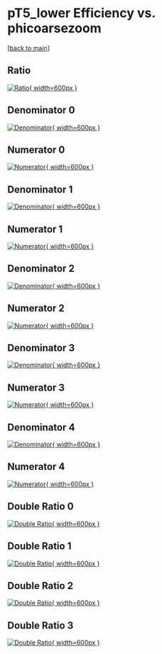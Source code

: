 # pT5_lower Efficiency vs. phicoarsezoom

[[back to main](./)]



## Ratio

[![Ratio](../mtv/var/pT5_lower_loweta_211_-1_eff_phicoarsezoom.png){ width=600px }](../mtv/var/pT5_lower_loweta_211_-1_eff_phicoarsezoom.pdf)

## Denominator 0

[![Denominator](../mtv/den/pT5_lower_loweta_211_-1_eff_phicoarsezoom_den0.png){ width=600px }](../mtv/den/pT5_lower_loweta_211_-1_eff_phicoarsezoom_den0.pdf)

## Numerator 0

[![Numerator](../mtv/num/pT5_lower_loweta_211_-1_eff_phicoarsezoom_num0.png){ width=600px }](../mtv/num/pT5_lower_loweta_211_-1_eff_phicoarsezoom_num0.pdf)

## Denominator 1

[![Denominator](../mtv/den/pT5_lower_loweta_211_-1_eff_phicoarsezoom_den1.png){ width=600px }](../mtv/den/pT5_lower_loweta_211_-1_eff_phicoarsezoom_den1.pdf)

## Numerator 1

[![Numerator](../mtv/num/pT5_lower_loweta_211_-1_eff_phicoarsezoom_num1.png){ width=600px }](../mtv/num/pT5_lower_loweta_211_-1_eff_phicoarsezoom_num1.pdf)

## Denominator 2

[![Denominator](../mtv/den/pT5_lower_loweta_211_-1_eff_phicoarsezoom_den2.png){ width=600px }](../mtv/den/pT5_lower_loweta_211_-1_eff_phicoarsezoom_den2.pdf)

## Numerator 2

[![Numerator](../mtv/num/pT5_lower_loweta_211_-1_eff_phicoarsezoom_num2.png){ width=600px }](../mtv/num/pT5_lower_loweta_211_-1_eff_phicoarsezoom_num2.pdf)

## Denominator 3

[![Denominator](../mtv/den/pT5_lower_loweta_211_-1_eff_phicoarsezoom_den3.png){ width=600px }](../mtv/den/pT5_lower_loweta_211_-1_eff_phicoarsezoom_den3.pdf)

## Numerator 3

[![Numerator](../mtv/num/pT5_lower_loweta_211_-1_eff_phicoarsezoom_num3.png){ width=600px }](../mtv/num/pT5_lower_loweta_211_-1_eff_phicoarsezoom_num3.pdf)

## Denominator 4

[![Denominator](../mtv/den/pT5_lower_loweta_211_-1_eff_phicoarsezoom_den4.png){ width=600px }](../mtv/den/pT5_lower_loweta_211_-1_eff_phicoarsezoom_den4.pdf)

## Numerator 4

[![Numerator](../mtv/num/pT5_lower_loweta_211_-1_eff_phicoarsezoom_num4.png){ width=600px }](../mtv/num/pT5_lower_loweta_211_-1_eff_phicoarsezoom_num4.pdf)

## Double Ratio 0

[![Double Ratio](../mtv/ratio/pT5_lower_loweta_211_-1_eff_phicoarsezoom_ratio0.png){ width=600px }](../mtv/ratio/pT5_lower_loweta_211_-1_eff_phicoarsezoom_ratio0.pdf)

## Double Ratio 1

[![Double Ratio](../mtv/ratio/pT5_lower_loweta_211_-1_eff_phicoarsezoom_ratio1.png){ width=600px }](../mtv/ratio/pT5_lower_loweta_211_-1_eff_phicoarsezoom_ratio1.pdf)

## Double Ratio 2

[![Double Ratio](../mtv/ratio/pT5_lower_loweta_211_-1_eff_phicoarsezoom_ratio2.png){ width=600px }](../mtv/ratio/pT5_lower_loweta_211_-1_eff_phicoarsezoom_ratio2.pdf)

## Double Ratio 3

[![Double Ratio](../mtv/ratio/pT5_lower_loweta_211_-1_eff_phicoarsezoom_ratio3.png){ width=600px }](../mtv/ratio/pT5_lower_loweta_211_-1_eff_phicoarsezoom_ratio3.pdf)

